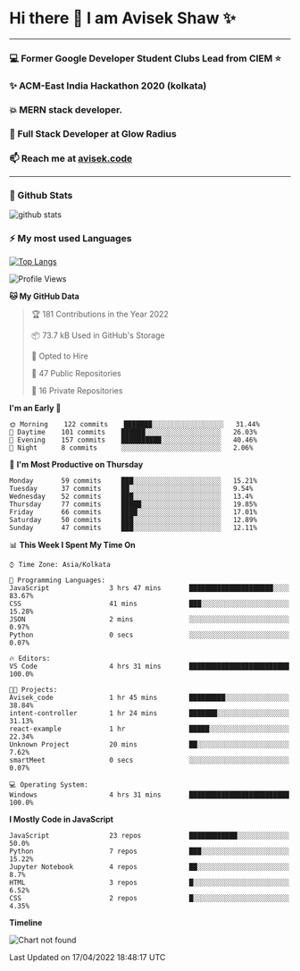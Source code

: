 # Hi there 👋 I am Avisek Shaw ✨

---
### :computer: Former Google Developer Student Clubs Lead from CIEM :star: 
###  ✨ ACM-East India Hackathon 2020 (kolkata)
###  :boom: MERN stack developer.
###  🔭 Full Stack Developer at Glow Radius
###  📫 Reach me at [avisek.code](https://avisekcode.netlify.app/)
---
### 🌱 Github Stats
![github stats](https://github-readme-stats.vercel.app/api?username=shawavisek35&count_private=true&show_icons=true&bg_color=315,48c6ef,6f86d6&title_color=ffffff&text_color=ffffff&icon_color=ee609c)
### ⚡ My most used Languages 
<!--![github stats](https://github-readme-stats.vercel.app/api?username=shawavisek35&show_icons=true&theme=radical)-->
[![Top Langs](https://github-readme-stats.vercel.app/api/top-langs/?username=shawavisek35&layout=compact)](https://github.com/shawavisek35)
<!--START_SECTION:waka-->
![Profile Views](http://img.shields.io/badge/Profile%20Views-0-blue)

**🐱 My GitHub Data** 

> 🏆 181 Contributions in the Year 2022
 > 
> 📦 73.7 kB Used in GitHub's Storage 
 > 
> 💼 Opted to Hire
 > 
> 📜 47 Public Repositories 
 > 
> 🔑 16 Private Repositories  
 > 
**I'm an Early 🐤** 

```text
🌞 Morning    122 commits    ███████░░░░░░░░░░░░░░░░░░   31.44% 
🌆 Daytime    101 commits    ██████░░░░░░░░░░░░░░░░░░░   26.03% 
🌃 Evening    157 commits    ██████████░░░░░░░░░░░░░░░   40.46% 
🌙 Night      8 commits      ░░░░░░░░░░░░░░░░░░░░░░░░░   2.06%

```
📅 **I'm Most Productive on Thursday** 

```text
Monday       59 commits     ███░░░░░░░░░░░░░░░░░░░░░░   15.21% 
Tuesday      37 commits     ██░░░░░░░░░░░░░░░░░░░░░░░   9.54% 
Wednesday    52 commits     ███░░░░░░░░░░░░░░░░░░░░░░   13.4% 
Thursday     77 commits     █████░░░░░░░░░░░░░░░░░░░░   19.85% 
Friday       66 commits     ████░░░░░░░░░░░░░░░░░░░░░   17.01% 
Saturday     50 commits     ███░░░░░░░░░░░░░░░░░░░░░░   12.89% 
Sunday       47 commits     ███░░░░░░░░░░░░░░░░░░░░░░   12.11%

```


📊 **This Week I Spent My Time On** 

```text
⌚︎ Time Zone: Asia/Kolkata

💬 Programming Languages: 
JavaScript               3 hrs 47 mins       █████████████████████░░░░   83.67% 
CSS                      41 mins             ███░░░░░░░░░░░░░░░░░░░░░░   15.28% 
JSON                     2 mins              ░░░░░░░░░░░░░░░░░░░░░░░░░   0.97% 
Python                   0 secs              ░░░░░░░░░░░░░░░░░░░░░░░░░   0.07%

🔥 Editors: 
VS Code                  4 hrs 31 mins       █████████████████████████   100.0%

🐱‍💻 Projects: 
Avisek_code              1 hr 45 mins        █████████░░░░░░░░░░░░░░░░   38.84% 
intent-controller        1 hr 24 mins        ███████░░░░░░░░░░░░░░░░░░   31.13% 
react-example            1 hr                █████░░░░░░░░░░░░░░░░░░░░   22.34% 
Unknown Project          20 mins             ██░░░░░░░░░░░░░░░░░░░░░░░   7.62% 
smartMeet                0 secs              ░░░░░░░░░░░░░░░░░░░░░░░░░   0.07%

💻 Operating System: 
Windows                  4 hrs 31 mins       █████████████████████████   100.0%

```

**I Mostly Code in JavaScript** 

```text
JavaScript               23 repos            ████████████░░░░░░░░░░░░░   50.0% 
Python                   7 repos             ███░░░░░░░░░░░░░░░░░░░░░░   15.22% 
Jupyter Notebook         4 repos             ██░░░░░░░░░░░░░░░░░░░░░░░   8.7% 
HTML                     3 repos             █░░░░░░░░░░░░░░░░░░░░░░░░   6.52% 
CSS                      2 repos             █░░░░░░░░░░░░░░░░░░░░░░░░   4.35%

```


**Timeline**

![Chart not found](https://raw.githubusercontent.com/shawavisek35/shawavisek35/master/charts/bar_graph.png) 


 Last Updated on 17/04/2022 18:48:17 UTC
<!--END_SECTION:waka-->
